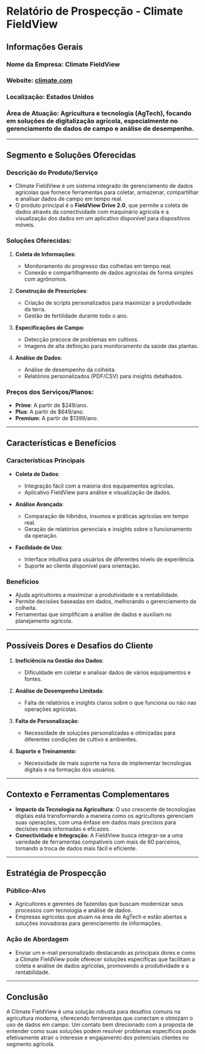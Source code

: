 # Relatório de Prospecção - Climate FieldView

## Informações Gerais

### **Nome da Empresa**: Climate FieldView
### **Website**: [climate.com](http://www.climate.com)
### **Localização**: Estados Unidos
### **Área de Atuação**: Agricultura e tecnologia (AgTech), focando em soluções de digitalização agrícola, especialmente no gerenciamento de dados de campo e análise de desempenho.

---

## Segmento e Soluções Oferecidas

### **Descrição do Produto/Serviço**
- Climate FieldView é um sistema integrado de gerenciamento de dados agrícolas que fornece ferramentas para coletar, armazenar, compartilhar e analisar dados de campo em tempo real.
- O produto principal é o **FieldView Drive 2.0**, que permite a coleta de dados através da conectividade com maquinário agrícola e a visualização dos dados em um aplicativo disponível para dispositivos móveis.

### **Soluções Oferecidas**:
1. **Coleta de Informações**:
   - Monitoramento do progresso das colheitas em tempo real.
   - Conexão e compartilhamento de dados agrícolas de forma simples com agrônomos.

2. **Construção de Prescrições**:
   - Criação de scripts personalizados para maximizar a produtividade da terra.
   - Gestão de fertilidade durante todo o ano.

3. **Especificações de Campo**:
   - Detecção precoce de problemas em cultivos.
   - Imagens de alta definição para monitoramento da saúde das plantas.

4. **Análise de Dados**:
   - Análise de desempenho da colheita.
   - Relatórios personalizados (PDF/CSV) para insights detalhados.

### **Preços dos Serviços/Planos**:
- **Prime**: A partir de $249/ano.
- **Plus**: A partir de $649/ano.
- **Premium**: A partir de $1399/ano.

---

## Características e Benefícios

### **Características Principais**
- **Coleta de Dados**:
  - Integração fácil com a maioria dos equipamentos agrícolas.
  - Aplicativo FieldView para análise e visualização de dados.

- **Análise Avançada**:
  - Comparação de híbridos, insumos e práticas agrícolas em tempo real.
  - Geração de relatórios gerenciais e insights sobre o funcionamento da operação.

- **Facilidade de Uso**:
  - Interface intuitiva para usuários de diferentes níveis de experiência.
  - Suporte ao cliente disponível para orientação.

### **Benefícios**
- Ajuda agricultores a maximizar a produtividade e a rentabilidade.
- Permite decisões baseadas em dados, melhorando o gerenciamento da colheita.
- Ferramentas que simplificam a análise de dados e auxiliam no planejamento agrícola.

---

## Possíveis Dores e Desafios do Cliente

1. **Ineficiência na Gestão dos Dados**:
   - Dificuldade em coletar e analisar dados de vários equipamentos e fontes.

2. **Análise de Desempenho Limitada**:
   - Falta de relatórios e insights claros sobre o que funciona ou não nas operações agrícolas.

3. **Falta de Personalização**:
   - Necessidade de soluções personalizadas e otimizadas para diferentes condições de cultivo e ambientes.

4. **Suporte e Treinamento**:
   - Necessidade de mais suporte na hora de implementar tecnologias digitais e na formação dos usuários.

---

## Contexto e Ferramentas Complementares

- **Impacto da Tecnologia na Agricultura**: O uso crescente de tecnologias digitais está transformando a maneira como os agricultores gerenciam suas operações, com uma ênfase em dados mais precisos para decisões mais informadas e eficazes.
- **Conectividade e Integração**: A FieldView busca integrar-se a uma variedade de ferramentas compatíveis com mais de 60 parceiros, tornando a troca de dados mais fácil e eficiente.

---

## Estratégia de Prospecção

### **Público-Alvo**
- Agricultores e gerentes de fazendas que buscam modernizar seus processos com tecnologia e análise de dados.
- Empresas agrícolas que atuam na área de AgTech e estão abertas a soluções inovadoras para gerenciamento de informações.

### **Ação de Abordagem**
- Enviar um e-mail personalizado destacando as principais dores e como a Climate FieldView pode oferecer soluções específicas que facilitam a coleta e análise de dados agrícolas, promovendo a produtividade e a rentabilidade.

--- 

## Conclusão

A Climate FieldView é uma solução robusta para desafios comuns na agricultura moderna, oferecendo ferramentas que conectam e otimizam o uso de dados em campo. Um contato bem direcionado com a proposta de entender como suas soluções podem resolver problemas específicos pode efetivamente atrair o interesse e engajamento dos potenciais clientes no segmento agrícola.